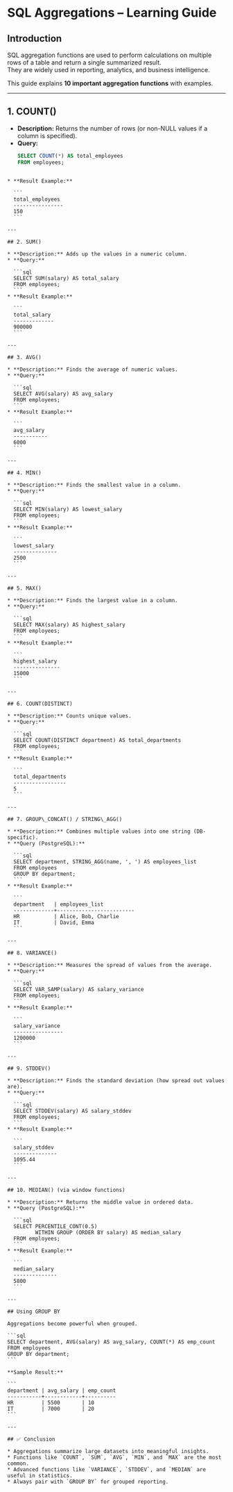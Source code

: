 
# SQL Aggregations – Learning Guide

## Introduction
SQL aggregation functions are used to perform calculations on multiple rows of a table and return a single summarized result.  
They are widely used in reporting, analytics, and business intelligence.

This guide explains **10 important aggregation functions** with examples.

---

## 1. COUNT()
- **Description:** Returns the number of rows (or non-NULL values if a column is specified).
- **Query:**
  ```sql
  SELECT COUNT(*) AS total_employees
  FROM employees;
````

* **Result Example:**

  ```
  total_employees
  ----------------
  150
  ```

---

## 2. SUM()

* **Description:** Adds up the values in a numeric column.
* **Query:**

  ```sql
  SELECT SUM(salary) AS total_salary
  FROM employees;
  ```
* **Result Example:**

  ```
  total_salary
  -------------
  900000
  ```

---

## 3. AVG()

* **Description:** Finds the average of numeric values.
* **Query:**

  ```sql
  SELECT AVG(salary) AS avg_salary
  FROM employees;
  ```
* **Result Example:**

  ```
  avg_salary
  -----------
  6000
  ```

---

## 4. MIN()

* **Description:** Finds the smallest value in a column.
* **Query:**

  ```sql
  SELECT MIN(salary) AS lowest_salary
  FROM employees;
  ```
* **Result Example:**

  ```
  lowest_salary
  --------------
  2500
  ```

---

## 5. MAX()

* **Description:** Finds the largest value in a column.
* **Query:**

  ```sql
  SELECT MAX(salary) AS highest_salary
  FROM employees;
  ```
* **Result Example:**

  ```
  highest_salary
  ---------------
  15000
  ```

---

## 6. COUNT(DISTINCT)

* **Description:** Counts unique values.
* **Query:**

  ```sql
  SELECT COUNT(DISTINCT department) AS total_departments
  FROM employees;
  ```
* **Result Example:**

  ```
  total_departments
  -----------------
  5
  ```

---

## 7. GROUP\_CONCAT() / STRING\_AGG()

* **Description:** Combines multiple values into one string (DB-specific).
* **Query (PostgreSQL):**

  ```sql
  SELECT department, STRING_AGG(name, ', ') AS employees_list
  FROM employees
  GROUP BY department;
  ```
* **Result Example:**

  ```
  department   | employees_list
  -------------+-------------------------
  HR           | Alice, Bob, Charlie
  IT           | David, Emma
  ```

---

## 8. VARIANCE()

* **Description:** Measures the spread of values from the average.
* **Query:**

  ```sql
  SELECT VAR_SAMP(salary) AS salary_variance
  FROM employees;
  ```
* **Result Example:**

  ```
  salary_variance
  ----------------
  1200000
  ```

---

## 9. STDDEV()

* **Description:** Finds the standard deviation (how spread out values are).
* **Query:**

  ```sql
  SELECT STDDEV(salary) AS salary_stddev
  FROM employees;
  ```
* **Result Example:**

  ```
  salary_stddev
  --------------
  1095.44
  ```

---

## 10. MEDIAN() (via window functions)

* **Description:** Returns the middle value in ordered data.
* **Query (PostgreSQL):**

  ```sql
  SELECT PERCENTILE_CONT(0.5) 
         WITHIN GROUP (ORDER BY salary) AS median_salary
  FROM employees;
  ```
* **Result Example:**

  ```
  median_salary
  --------------
  5800
  ```

---

## Using GROUP BY

Aggregations become powerful when grouped.

```sql
SELECT department, AVG(salary) AS avg_salary, COUNT(*) AS emp_count
FROM employees
GROUP BY department;
```

**Sample Result:**

```
department | avg_salary | emp_count
-----------+------------+----------
HR         | 5500       | 10
IT         | 7000       | 20
```

---

## ✅ Conclusion

* Aggregations summarize large datasets into meaningful insights.
* Functions like `COUNT`, `SUM`, `AVG`, `MIN`, and `MAX` are the most common.
* Advanced functions like `VARIANCE`, `STDDEV`, and `MEDIAN` are useful in statistics.
* Always pair with `GROUP BY` for grouped reporting.

